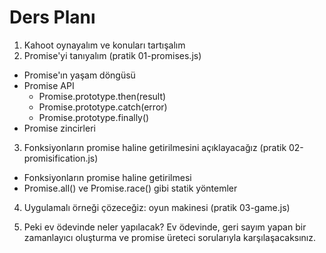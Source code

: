 # Ders Planı

1. Kahoot oynayalım ve konuları tartışalım
2. Promise'yi tanıyalım (pratik 01-promises.js)

- Promise'ın yaşam döngüsü
- Promise API
  - Promise.prototype.then(result)
  - Promise.prototype.catch(error)
  - Promise.prototype.finally()
- Promise zincirleri

3. Fonksiyonların promise haline getirilmesini açıklayacağız (pratik 02-promisification.js)

- Fonksiyonların promise haline getirilmesi
- Promise.all() ve Promise.race() gibi statik yöntemler

4. Uygulamalı örneği çözeceğiz: oyun makinesi (pratik 03-game.js)

5. Peki ev ödevinde neler yapılacak? Ev ödevinde, geri sayım yapan bir zamanlayıcı oluşturma ve promise üreteci sorularıyla karşılaşacaksınız.
